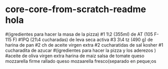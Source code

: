 # core-core-from-scratch-readme hola
#(igredientes para hacer  la masa de la pizza)
#1 1\2 (355ml) de  AT (105  F-115 F)
#1PQ  (21\4  cucharadas) de leva seca activa 
#3 3\4 tz  (490 g) de harina de pan 
#2 ch de aceite virgen extra 
#2  cucharatidas  de sal kosher
#1 cucharadita de azucar 
#(igredientes para hacer la pizza  y los aderezos )
#aceite de oliva virgen extra 
harina de maiz
salsa de tomate
queso mozzarella firme rallado
queso mozaarella fresco(separado en peque;os




